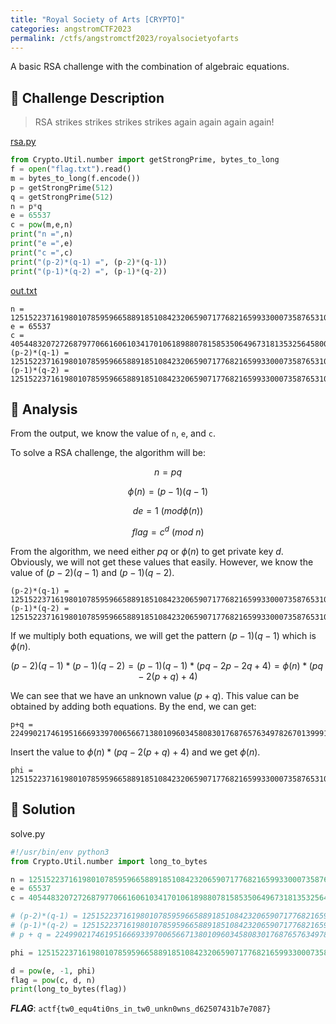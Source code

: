 ```yaml
---
title: "Royal Society of Arts [CRYPTO]"
categories: angstromCTF2023
permalink: /ctfs/angstromctf2023/royalsocietyofarts
---
```

A basic RSA challenge with the combination of algebraic equations.

## 📁 Challenge Description
>RSA strikes strikes strikes strikes again again again again!

[rsa.py](https://files.actf.co/b41e4a18e2caac4975cd7b50a6527ba2b9f35056056bd89ba9bcd5c54f0251ab/rsa.py)

```Python
from Crypto.Util.number import getStrongPrime, bytes_to_long
f = open("flag.txt").read()
m = bytes_to_long(f.encode())
p = getStrongPrime(512)
q = getStrongPrime(512)
n = p*q
e = 65537
c = pow(m,e,n)
print("n =",n)
print("e =",e)
print("c =",c)
print("(p-2)*(q-1) =", (p-2)*(q-1))
print("(p-1)*(q-2) =", (p-1)*(q-2))
```

[out.txt](https://files.actf.co/e326e28dd98d3b38e06d63f96d3d7945bb294d605c2dcb1cc8ddc442f92c0a0b/out.txt)

```
n = 125152237161980107859596658891851084232065907177682165993300073587653109353529564397637482758441209445085460664497151026134819384539887509146955251284230158509195522123739130077725744091649212709410268449632822394998403777113982287135909401792915941770405800840172214125677106752311001755849804716850482011237
e = 65537
c = 40544832072726879770661606103417010618988078158535064967318135325645800905492733782556836821807067038917156891878646364780739241157067824416245546374568847937204678288252116089080688173934638564031950544806463980467254757125934359394683198190255474629179266277601987023393543376811412693043039558487983367289
(p-2)*(q-1) = 125152237161980107859596658891851084232065907177682165993300073587653109353529564397637482758441209445085460664497151026134819384539887509146955251284230125943565148141498300205893475242956903188936949934637477735897301870046234768439825644866543391610507164360506843171701976641285249754264159339017466738250
(p-1)*(q-2) = 125152237161980107859596658891851084232065907177682165993300073587653109353529564397637482758441209445085460664497151026134819384539887509146955251284230123577760657520479879758538312798938234126141096433998438004751495264208294710150161381066757910797946636886901614307738041629014360829994204066455759806614
```

## 👀 Analysis
From the output, we know the value of `n`, `e`, and `c`. 

To solve a RSA challenge, the algorithm will be:
```math
n = pq
```
```math
\phi(n) = (p-1)(q-1)
```
```math
de = 1\ (mod \phi(n))
```
```math
flag = c^d\ (mod\ n)
```
From the algorithm, we need either $pq$ or $\phi(n)$ to get private key $d$. Obviously, we will not get these values that easily. However, we know the value of $(p-2)(q-1)$ and $(p-1)(q-2)$.

```
(p-2)*(q-1) = 125152237161980107859596658891851084232065907177682165993300073587653109353529564397637482758441209445085460664497151026134819384539887509146955251284230125943565148141498300205893475242956903188936949934637477735897301870046234768439825644866543391610507164360506843171701976641285249754264159339017466738250
(p-1)*(q-2) = 125152237161980107859596658891851084232065907177682165993300073587653109353529564397637482758441209445085460664497151026134819384539887509146955251284230123577760657520479879758538312798938234126141096433998438004751495264208294710150161381066757910797946636886901614307738041629014360829994204066455759806614
```
If we multiply both equations, we will get the pattern $(p-1)(q-1)$ which is $\phi(n)$.

```math
(p-2)(q-1)*(p-1)(q-2) = (p-1)(q-1)*(pq-2p-2q+4) = \phi(n)*(pq-2(p+q)+4)
```
We can see that we have an unknown value $(p+q)$. This value can be obtained by adding both equations. By the end, we can get:

```
p+q = 22499021746195166693397006566713801096034580830176876576349782670139991145031893943925884176860377452600144311990257304731744774130975813748676075912492538
```
Insert the value to $\phi(n)*(pq-2(p+q)+4)$ and we get $\phi(n)$.

```
phi = 125152237161980107859596658891851084232065907177682165993300073587653109353529564397637482758441209445085460664497151026134819384539887509146955251284230136010173775928572436680719177377848116674829438272756246045215733637122837255241965475908739081392953200695860223868372375007536870780036056040774569518700
```

## 🚩 Solution

solve.py
```Python
#!/usr/bin/env python3
from Crypto.Util.number import long_to_bytes

n = 125152237161980107859596658891851084232065907177682165993300073587653109353529564397637482758441209445085460664497151026134819384539887509146955251284230158509195522123739130077725744091649212709410268449632822394998403777113982287135909401792915941770405800840172214125677106752311001755849804716850482011237
e = 65537
c = 40544832072726879770661606103417010618988078158535064967318135325645800905492733782556836821807067038917156891878646364780739241157067824416245546374568847937204678288252116089080688173934638564031950544806463980467254757125934359394683198190255474629179266277601987023393543376811412693043039558487983367289

# (p-2)*(q-1) = 125152237161980107859596658891851084232065907177682165993300073587653109353529564397637482758441209445085460664497151026134819384539887509146955251284230125943565148141498300205893475242956903188936949934637477735897301870046234768439825644866543391610507164360506843171701976641285249754264159339017466738250
# (p-1)*(q-2) = 125152237161980107859596658891851084232065907177682165993300073587653109353529564397637482758441209445085460664497151026134819384539887509146955251284230123577760657520479879758538312798938234126141096433998438004751495264208294710150161381066757910797946636886901614307738041629014360829994204066455759806614
# p + q = 22499021746195166693397006566713801096034580830176876576349782670139991145031893943925884176860377452600144311990257304731744774130975813748676075912492538

phi = 125152237161980107859596658891851084232065907177682165993300073587653109353529564397637482758441209445085460664497151026134819384539887509146955251284230136010173775928572436680719177377848116674829438272756246045215733637122837255241965475908739081392953200695860223868372375007536870780036056040774569518700

d = pow(e, -1, phi)
flag = pow(c, d, n)
print(long_to_bytes(flag))
```
***FLAG***: `actf{tw0_equ4ti0ns_in_tw0_unkn0wns_d62507431b7e7087}`
